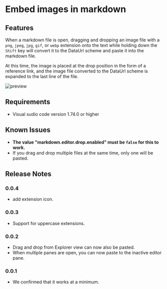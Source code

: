 # Embed images in markdown

## Features

When a markdown file is open, dragging and dropping an image file with a `png`, `jpeg`, `jpg`, `gif`, or `webp` extension onto the text while holding down the `Shift` key will convert it to the DataUrl scheme and paste it into the markdown file.

At this time, the image is placed at the drop position in the form of a reference link, and the image file converted to the DataUrl scheme is expanded to the last line of the file.

![preview](https://user-images.githubusercontent.com/8155294/219820928-a38088bd-a8f4-465e-9117-30a17216f3b3.gif)

## Requirements

- Visual sudio code version 1.74.0 or higher

## Known Issues

- **The value "markdown.editor.drop.enabled" must be `false` for this to work.**
- If you drag and drop multiple files at the same time, only one will be pasted.

## Release Notes

### 0.0.4

- add extension icon.

### 0.0.3

- Support for uppercase extensions.

### 0.0.2

- Drag and drop from Explorer view can now also be pasted.
- When multiple panes are open, you can now paste to the inactive editor pane.

### 0.0.1

- We confirmed that it works at a minimum.
